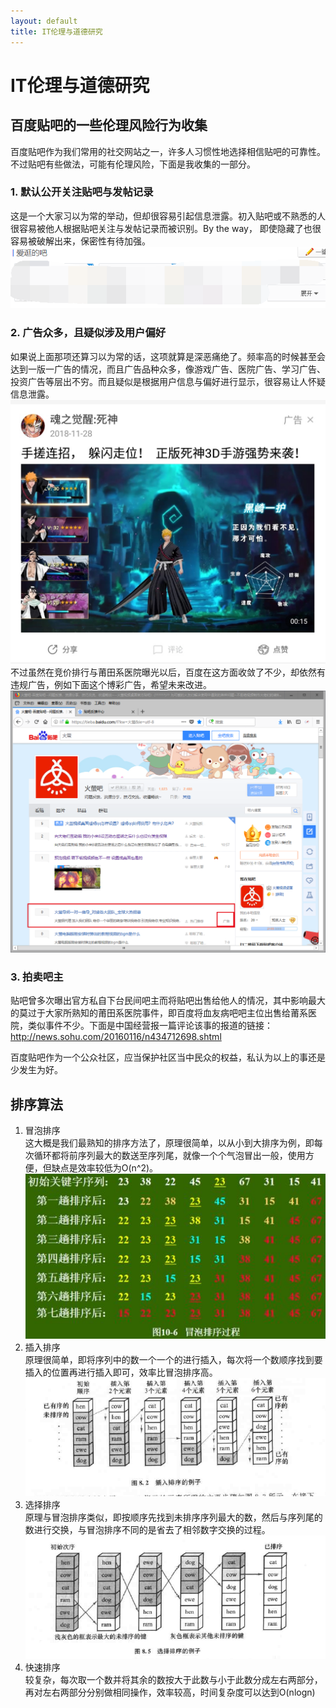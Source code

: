 ```yaml
---
layout: default
title: IT伦理与道德研究
---
```

# IT伦理与道德研究
## 百度贴吧的一些伦理风险行为收集
百度贴吧作为我们常用的社交网站之一，许多人习惯性地选择相信贴吧的可靠性。不过贴吧有些做法，可能有伦理风险，下面是我收集的一部分。  
### 1. 默认公开关注贴吧与发帖记录
这是一个大家习以为常的举动，但却很容易引起信息泄露。初入贴吧或不熟悉的人很容易被他人根据贴吧关注与发帖记录而被识别。By the way， 即使隐藏了也很容易被破解出来，保密性有待加强。  
![](images\lab11_images\record.png)
### 2. 广告众多，且疑似涉及用户偏好
如果说上面那项还算习以为常的话，这项就算是深恶痛绝了。频率高的时候甚至会达到一版一广告的情况，而且广告品种众多，像游戏广告、医院广告、学习广告、投资广告等层出不穷。而且疑似是根据用户信息与偏好进行显示，很容易让人怀疑信息泄露。  
![](images\lab11_images\guangao_.jpg)  
不过虽然在竞价排行与莆田系医院曝光以后，百度在这方面收敛了不少，却依然有违规广告，例如下面这个博彩广告，希望未来改进。
![](images\lab11_images\unvalid.jpg)
### 3. 拍卖吧主
贴吧曾多次曝出官方私自下台民间吧主而将贴吧出售给他人的情况，其中影响最大的莫过于大家所熟知的莆田系医院事件，即百度将血友病吧吧主位出售给莆系医院，类似事件不少。下面是中国经营报一篇评论该事的报道的链接：
http://news.sohu.com/20160116/n434712698.shtml


百度贴吧作为一个公众社区，应当保护社区当中民众的权益，私认为以上的事还是少发生为好。   


## 排序算法
1. 冒泡排序  
这大概是我们最熟知的排序方法了，原理很简单，以从小到大排序为例，即每次循环都将前序列最大的数送至序列尾，就像一个个气泡冒出一般，使用方便，但缺点是效率较低为O(n^2)。  
![](images\lab11_images\burble.jpg)
2. 插入排序  
原理很简单，即将序列中的数一个一个的进行插入，每次将一个数顺序找到要插入的位置再进行插入即可，效率比冒泡排序高。 
![](images\lab11_images\insert.png)  
3. 选择排序  
原理与冒泡排序类似，即按顺序先找到未排序序列最大的数，然后与序列尾的数进行交换，与冒泡排序不同的是省去了相邻数字交换的过程。  
![](images\lab11_images\select.png)  
4. 快速排序  
较复杂，每次取一个数并将其余的数按大于此数与小于此数分成左右两部分，再对左右两部分分别做相同操作，效率较高，时间复杂度可以达到O(nlogn)
